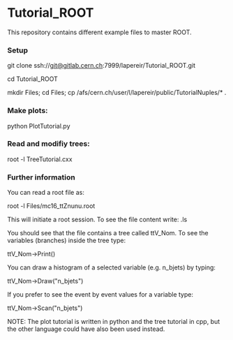 # Tutorial_ROOT

This repository contains different example files to master ROOT.

### Setup

git clone ssh://git@gitlab.cern.ch:7999/lapereir/Tutorial_ROOT.git

cd Tutorial_ROOT

mkdir Files; cd Files; cp /afs/cern.ch/user/l/lapereir/public/TutorialNuples/* .

### Make plots:

python PlotTutorial.py

### Read and modifiy trees:

root -l TreeTutorial.cxx

### Further information

You can read a root file as:

root -l Files/mc16_ttZnunu.root

This will initiate a root session. To see the file content write:
.ls 

You should see that the file contains a tree called ttV_Nom. To see the variables (branches) inside the tree type:

ttV_Nom->Print()

You can draw a histogram of a selected variable (e.g. n_bjets) by typing:

ttV_Nom->Draw("n_bjets")

If you prefer to see the event by event values for a variable type:

ttV_Nom->Scan("n_bjets")

NOTE: The plot tutorial is written in python and the tree tutorial in cpp, but the other language could have also been used instead.